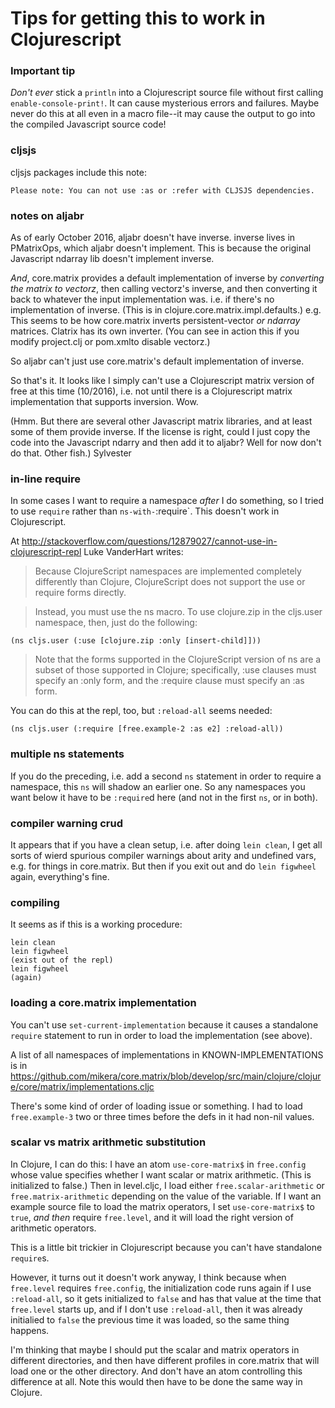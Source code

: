 Tips for getting this to work in Clojurescript
===

### Important tip

*Don't ever* stick a `println` into a Clojurescript source file without
first calling `enable-console-print!`.  It can cause mysterious errors
and failures.  Maybe never do this at all even in a macro file--it may
cause the output to go into the compiled Javascript source code!

### cljsjs

cljsjs packages include this note:

    Please note: You can not use :as or :refer with CLJSJS dependencies.

### notes on aljabr

As of early October 2016, aljabr doesn't have inverse.  inverse lives
in PMatrixOps, which aljabr doesn't implement.  This is because the
original Javascript ndarray lib doesn't implement inverse.

*And*, core.matrix provides a default implementation of inverse by
*converting the matrix to vectorz*, then calling vectorz's inverse, and
then converting it back to whatever the input implementation was. i.e.
if there's no implementation of inverse.  (This is in
clojure.core.matrix.impl.defaults.) e.g. This seems to be how
core.matrix inverts persistent-vector *or ndarray* matrices.  Clatrix
has its own inverter.  (You can see in action this if you modify
project.clj or pom.xmlto disable vectorz.)

So aljabr can't just use core.matrix's default implementation of
inverse.

So that's it.  It looks like I simply can't use a Clojurescript matrix
version of free at this time (10/2016), i.e. not until there is a
Clojurescript matrix implementation that supports inversion.  Wow.

(Hmm.  But there are several other Javascript matrix libraries, and at
least some of them provide inverse.  If the license is right, could I
just copy the code into the Javascript ndarry and then add it to
aljabr?  Well for now don't do that.  Other fish.)
Sylvester	


### in-line require

In some cases I want to require a namespace *after* I do something,
so I tried to use `require` rather than `ns-with-`:require`.  This
doesn't work in Clojurescript.

At http://stackoverflow.com/questions/12879027/cannot-use-in-clojurescript-repl
Luke VanderHart writes:

> Because ClojureScript namespaces are implemented completely
differently than Clojure, ClojureScript does not support the use or
require forms directly.

> Instead, you must use the ns macro. To use clojure.zip in the
cljs.user namespace, then, just do the following:

    (ns cljs.user (:use [clojure.zip :only [insert-child]]))

> Note that the forms supported in the ClojureScript version of ns are a
subset of those supported in Clojure; specifically, :use clauses must
specify an :only form, and the :require clause must specify an :as form.

You can do this at the repl, too, but `:reload-all` seems needed:

    (ns cljs.user (:require [free.example-2 :as e2] :reload-all))


### multiple ns statements

If you do the preceding, i.e. add a second `ns` statement in order to
require a namespace, this `ns` will shadow an earlier one.  So any
namespaces you want below it have to be `:require`d here (and not
in the first `ns`, or in both).


### compiler warning crud

It appears that if you have a clean setup, i.e. after doing `lein
clean`, I get all sorts of wierd spurious compiler warnings about
arity and undefined vars, e.g. for things in core.matrix.  But then if
you exit out and do `lein figwheel` again, everything's fine.


### compiling

It seems as if this is a working procedure:

	lein clean
	lein figwheel
	(exist out of the repl)
	lein figwheel
	(again)


### loading a core.matrix implementation

You can't use `set-current-implementation` because it causes a
standalone `require` statement to run in order to load the
implementation (see above).

A list of all namespaces of implementations in KNOWN-IMPLEMENTATIONS is in
https://github.com/mikera/core.matrix/blob/develop/src/main/clojure/clojure/core/matrix/implementations.cljc

There's some kind of order of loading issue or something.  I had to load
`free.example-3` two or three times before the defs in it had non-nil
values.

### scalar vs matrix arithmetic substitution

In Clojure, I can do this: I have an atom `use-core-matrix$` in
`free.config` whose value specifies whether I want scalar or matrix
arithmetic.  (This is initialized to false.)  Then in level.cljc, I load
either `free.scalar-arithmetic` or `free.matrix-arithmetic` depending on
the value of the variable.  If I want an example source file to load the
matrix operators, I set `use-core-matrix$` to `true`, *and then* require
`free.level`, and it will load the right version of arithmetic
operators.

This is a little bit trickier in Clojurescript because you can't have
standalone `require`s.  

However, it turns out it doesn't work anyway, I think because when
`free.level` requires `free.config`, the initialization code runs again
if I use `:reload-all`, so it gets initialized to `false` and has that
value at the time that `free.level` starts up, and if I don't use
`:reload-all`, then it was already initialied to `false` the previous
time it was loaded, so the same thing happens.

I'm thinking that maybe I should put the scalar and matrix operators in
different directories, and then have different profiles in core.matrix
that will load one or the other directory.  And don't have an atom
controlling this difference at all.  Note this would then have to be
done the same way in Clojure.
